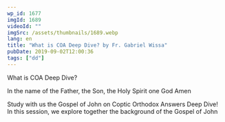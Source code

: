 ```yaml
---
wp_id: 1677
imgId: 1689
videoId: ""
imgSrc: /assets/thumbnails/1689.webp
lang: en
title: "What is COA Deep Dive? by Fr. Gabriel Wissa"
pubDate: 2019-09-02T12:00:36
tags: ["dd"]
---
```


<!-- page: 6 -->

<p>What is COA Deep Dive?</p>
<p>In the name of the Father, the Son, the Holy Spirit one God Amen</p>
<p>Study with us the Gospel of John on Coptic Orthodox Answers Deep Dive!<br />
In this session, we explore together the background of the Gospel of John</p>
